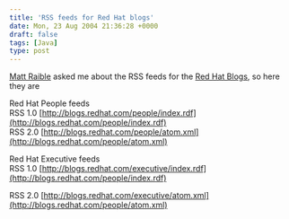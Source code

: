 ```yaml
---
title: 'RSS feeds for Red Hat blogs'
date: Mon, 23 Aug 2004 21:36:28 +0000
draft: false
tags: [Java]
type: post
---
```


[Matt Raible](http://www.raibledesigns.com/page/rd) asked me about the RSS feeds for the [Red Hat Blogs](http://blogs.redhat.com), so here they are

Red Hat People feeds  
RSS 1.0 [http://blogs.redhat.com/people/index.rdf](http://blogs.redhat.com/people/index.rdf)  
RSS 2.0 [http://blogs.redhat.com/people/atom.xml](http://blogs.redhat.com/people/atom.xml)

Red Hat Executive feeds  
RSS 1.0 [http://blogs.redhat.com/executive/index.rdf](http://blogs.redhat.com/people/index.rdf)

RSS 2.0 [http://blogs.redhat.com/executive/atom.xml](http://blogs.redhat.com/people/atom.xml)